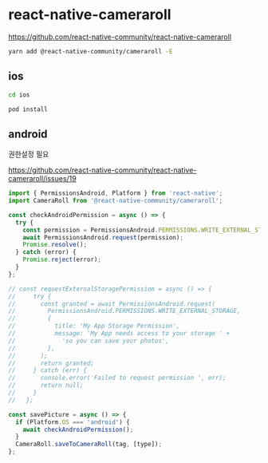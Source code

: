 # react-native-cameraroll

<https://github.com/react-native-community/react-native-cameraroll>

```sh
yarn add @react-native-community/cameraroll -E
```

## ios

```sh
cd ios

pod install
```

## android

권한설정 필요

<https://github.com/react-native-community/react-native-cameraroll/issues/19>

```js
import { PermissionsAndroid, Platform } from 'react-native';
import CameraRoll from '@react-native-community/cameraroll';

const checkAndroidPermission = async () => {
  try {
    const permission = PermissionsAndroid.PERMISSIONS.WRITE_EXTERNAL_STORAGE;
    await PermissionsAndroid.request(permission);
    Promise.resolve();
  } catch (error) {
    Promise.reject(error);
  }
};

// const requestExternalStoragePermission = async () => {
//     try {
//       const granted = await PermissionsAndroid.request(
//         PermissionsAndroid.PERMISSIONS.WRITE_EXTERNAL_STORAGE,
//         {
//           title: 'My App Storage Permission',
//           message: 'My App needs access to your storage ' +
//             'so you can save your photos',
//         },
//       );
//       return granted;
//     } catch (err) {
//       console.error('Failed to request permission ', err);
//       return null;
//     }
//   };

const savePicture = async () => {
  if (Platform.OS === 'android') {
    await checkAndroidPermission();
  }
  CameraRoll.saveToCameraRoll(tag, [type]);
};
```
